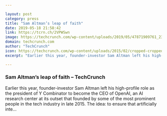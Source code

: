 ```yaml
---

layout: post
category: press
title: "Sam Altman’s leap of faith"
date: 2019-05-18 21:58:42
link: https://tcrn.ch/2VPWSwn
image: https://techcrunch.com/wp-content/uploads/2019/05/47871909761_236c82730a_k.jpg?w=600
domain: techcrunch.com
author: "TechCrunch"
icon: https://techcrunch.com/wp-content/uploads/2015/02/cropped-cropped-favicon-gradient.png?w=180
excerpt: "Earlier this year, founder-investor Sam Altman left his high-profile role as the president of Y Combinator to become the CEO of OpenAI, an AI research center at its outset that founded by some of the most prominent people in the tech industry in late 2015. The idea: to ensure that artificially inte…"

---
```


### Sam Altman’s leap of faith – TechCrunch

Earlier this year, founder-investor Sam Altman left his high-profile role as the president of Y Combinator to become the CEO of OpenAI, an AI research center at its outset that founded by some of the most prominent people in the tech industry in late 2015. The idea: to ensure that artificially inte…